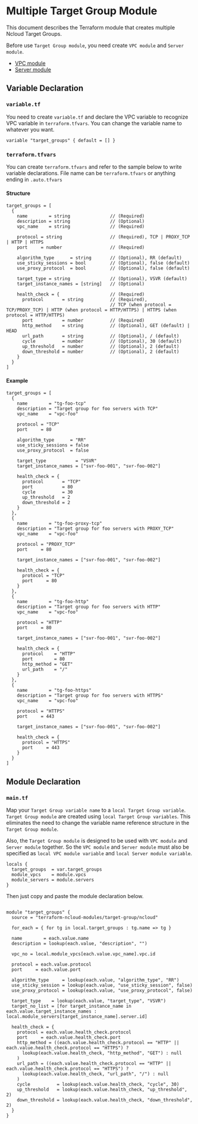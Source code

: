 # Multiple Target Group Module

This document describes the Terraform module that creates multiple Ncloud Target Groups.

Before use `Target Group module`, you need create `VPC module` and `Server module`.

- [VPC module](https://registry.terraform.io/modules/terraform-ncloud-modules/vpc/ncloud/latest)
- [Server module](https://registry.terraform.io/modules/terraform-ncloud-modules/server/ncloud/latest)

## Variable Declaration

### `variable.tf`

You need to create `variable.tf` and declare the VPC variable to recognize VPC variable in `terraform.tfvars`. You can change the variable name to whatever you want.

``` hcl
variable "target_groups" { default = [] }
```

### `terraform.tfvars`

You can create `terraform.tfvars` and refer to the sample below to write variable declarations.
File name can be `terraform.tfvars` or anything ending in `.auto.tfvars`

#### Structure

``` hcl
target_groups = [
  {
    name        = string               // (Required)
    description = string               // (Optional)
    vpc_name    = string               // (Required)
  
    protocol = string                  // (Required), TCP | PROXY_TCP | HTTP | HTTPS
    port     = number                  // (Required)
  
    algorithm_type      = string       // (Optional), RR (default)
    use_sticky_sessions = bool         // (Optional), false (default)
    use_proxy_protocol  = bool         // (Optional), false (default)

    target_type = string               // (Optional), VSVR (default)
    target_instance_names = [string]   // (Optional)

    health_check = {                   // (Required)
      protocol       = string          // (Required), 
                                       // TCP (when protocol = TCP/PROXY_TCP) | HTTP (when protocol = HTTP/HTTPS) | HTTPS (when protocol = HTTP/HTTPS)
      port           = number          // (Required)
      http_method    = string          // (Optional), GET (default) | HEAD
      url_path       = string          // (Optional), / (default)
      cycle          = number          // (Optional), 30 (default)
      up_threshold   = number          // (Optional), 2 (default)
      down_threshold = number          // (Optional), 2 (default)
    }
  }
]
```

#### Example

``` hcl
target_groups = [
  {
    name        = "tg-foo-tcp"
    description = "Target group for foo servers with TCP"
    vpc_name    = "vpc-foo"

    protocol = "TCP"
    port     = 80

    algorithm_type      = "RR"
    use_sticky_sessions = false
    use_proxy_protocol  = false

    target_type           = "VSVR"
    target_instance_names = ["svr-foo-001", "svr-foo-002"]

    health_check = {
      protocol       = "TCP"
      port           = 80
      cycle          = 30
      up_threshold   = 2
      down_threshold = 2
    }
  },
  {
    name        = "tg-foo-proxy-tcp"
    description = "Target group for foo servers with PROXY_TCP"
    vpc_name    = "vpc-foo"

    protocol = "PROXY_TCP"
    port     = 80

    target_instance_names = ["svr-foo-001", "svr-foo-002"]

    health_check = {
      protocol = "TCP"
      port     = 80
    }
  },
  {
    name        = "tg-foo-http"
    description = "Target group for foo servers with HTTP"
    vpc_name    = "vpc-foo"

    protocol = "HTTP"
    port     = 80

    target_instance_names = ["svr-foo-001", "svr-foo-002"]

    health_check = {
      protocol    = "HTTP"
      port        = 80
      http_method = "GET"
      url_path    = "/"
    }
  },
  {
    name        = "tg-foo-https"
    description = "Target group for foo servers with HTTPS"
    vpc_name    = "vpc-foo"

    protocol = "HTTPS"
    port     = 443

    target_instance_names = ["svr-foo-001", "svr-foo-002"]

    health_check = {
      protocol = "HTTPS"
      port     = 443
    }
  }
]
```

## Module Declaration

### `main.tf`

Map your `Target Group variable name` to a `local Target Group variable`. `Target Group module` are created using `local Target Group variables`. This eliminates the need to change the variable name reference structure in the `Target Group module`.

Also, the `Target Group module` is designed to be used with `VPC module` and `Server module` together. So the `VPC module` and `Server module` must also be specified as `local VPC module variable` and `local Server module variable`.

``` hcl
locals {
  target_groups  = var.target_groups
  module_vpcs    = module.vpcs
  module_servers = module.servers
}
```

Then just copy and paste the module declaration below.

``` hcl

module "target_groups" {
  source = "terraform-ncloud-modules/target-group/ncloud"

  for_each = { for tg in local.target_groups : tg.name => tg }

  name        = each.value.name
  description = lookup(each.value, "description", "")

  vpc_no = local.module_vpcs[each.value.vpc_name].vpc.id

  protocol = each.value.protocol
  port     = each.value.port

  algorithm_type     = lookup(each.value, "algorithm_type", "RR")
  use_sticky_session = lookup(each.value, "use_sticky_session", false)
  use_proxy_protocol = lookup(each.value, "use_proxy_protocol", false)

  target_type    = lookup(each.value, "target_type", "VSVR")
  target_no_list = [for target_instance_name in each.value.target_instance_names : local.module_servers[target_instance_name].server.id]

  health_check = {
    protocol = each.value.health_check.protocol
    port     = each.value.health_check.port
    http_method = ((each.value.health_check.protocol == "HTTP" || each.value.health_check.protocol == "HTTPS") ?
      lookup(each.value.health_check, "http_method", "GET") : null
    )
    url_path = ((each.value.health_check.protocol == "HTTP" || each.value.health_check.protocol == "HTTPS") ?
      lookup(each.value.health_check, "url_path", "/") : null
    )
    cycle          = lookup(each.value.health_check, "cycle", 30)
    up_threshold   = lookup(each.value.health_check, "up_threshold", 2)
    down_threshold = lookup(each.value.health_check, "down_threshold", 2)
  }
}

```
